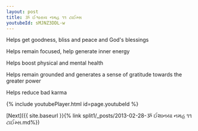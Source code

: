 ```yaml
---
layout: post
title: ૐ ઈશ્વરાય નમહ ૧૧ ટાઈમ્સ
youtubeId: sMJNZ3DDL-w
---
```

 
 
Helps get goodness, bliss and peace and God's blessings
 
Helps remain focused, help generate inner energy 
 
Helps boost physical and mental health 
 
Helps remain grounded and generates a sense of gratitude towards the greater power 
 
Helps reduce bad karma
 
 
 
 


{% include youtubePlayer.html id=page.youtubeId %}
 
[Next]({{ site.baseurl }}{% link  split1/_posts/2013-02-28-ૐ ઈશાનયા નમહ ૧૧ ટાઈમ્સ.md%})
 
